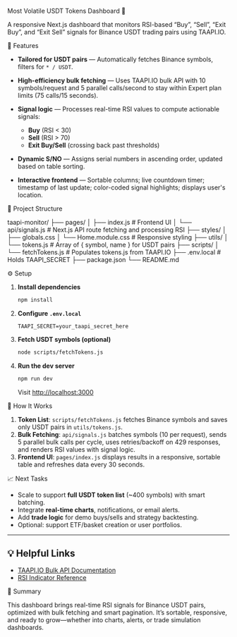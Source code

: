 Most Volatile USDT Tokens Dashboard 🚀

A responsive Next.js dashboard that monitors RSI-based “Buy”, “Sell”, “Exit Buy”, and “Exit Sell” signals for Binance USDT trading pairs using TAAPI.IO.

🔧 Features

* **Tailored for USDT pairs** — Automatically fetches Binance symbols, filters for `* / USDT`.
* **High-efficiency bulk fetching** — Uses TAAPI.IO bulk API with 10 symbols/request and 5 parallel calls/second to stay within Expert plan limits (75 calls/15 seconds).
* **Signal logic** — Processes real-time RSI values to compute actionable signals:

  * **Buy** (RSI < 30)
  * **Sell** (RSI > 70)
  * **Exit Buy/Sell** (crossing back past thresholds)
* **Dynamic S/NO** — Assigns serial numbers in ascending order, updated based on table sorting.
* **Interactive frontend** — Sortable columns; live countdown timer; timestamp of last update; color-coded signal highlights; displays user's location.

📁 Project Structure

taapi-monitor/
├── pages/
│   ├── index.js         # Frontend UI
│   └── api/signals.js   # Next.js API route fetching and processing RSI
├── styles/
│   ├── globals.css
│   └── Home.module.css  # Responsive styling
├── utils/
│   └── tokens.js        # Array of { symbol, name } for USDT pairs
├── scripts/
│   └── fetchTokens.js   # Populates tokens.js from TAAPI.IO
├── .env.local           # Holds TAAPI_SECRET
├── package.json
└── README.md

⚙️ Setup

1. **Install dependencies**

   ```bash
   npm install
   ```

2. **Configure `.env.local`**

   ```
   TAAPI_SECRET=your_taapi_secret_here
   ```

3. **Fetch USDT symbols (optional)**

   ```bash
   node scripts/fetchTokens.js
   ```

4. **Run the dev server**

   ```bash
   npm run dev
   ```

   Visit [http://localhost:3000](http://localhost:3000)

🔎 How It Works

1. **Token List**: `scripts/fetchTokens.js` fetches Binance symbols and saves only USDT pairs in `utils/tokens.js`.
2. **Bulk Fetching**: `api/signals.js` batches symbols (10 per request), sends 5 parallel bulk calls per cycle, uses retries/backoff on 429 responses, and renders RSI values with signal logic.
3. **Frontend UI**: `pages/index.js` displays results in a responsive, sortable table and refreshes data every 30 seconds.

📈 Next Tasks

* Scale to support **full USDT token list** (\~400 symbols) with smart batching.
* Integrate **real-time charts**, notifications, or email alerts.
* Add **trade logic** for demo buys/sells and strategy backtesting.
* Optional: support ETF/basket creation or user portfolios.

---

## 💡 Helpful Links

* [TAAPI.IO Bulk API Documentation](https://taapi.io/docs)
* [RSI Indicator Reference](https://www.investopedia.com/terms/r/rsi.asp)

🧠 Summary

This dashboard brings real-time RSI signals for Binance USDT pairs, optimized with bulk fetching and smart pagination. It’s sortable, responsive, and ready to grow—whether into charts, alerts, or trade simulation dashboards.

